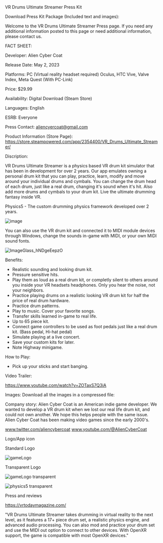 VR Drums Ultimate Streamer Press Kit

Download Press Kit Package (Included text and images): 

Welcome to the VR Drums Ultimate Streamer Press page. If you need any additional information posted to this page or need additional information, please contact us.

FACT SHEET:

Developer: Alien Cyber Coat 

Release Date: May 2, 2023

Platforms: PC (Virtual reality headset required) Oculus, HTC Vive, Valve Index, Meta Quest (With PC-Link)

Price: $29.99

Availability: Digital Download (Steam Store)

Languages: English

ESRB: Everyone

Press Contact: aliencyercoat@gmail.com

Product Information (Store Page): https://store.steampowered.com/app/2354400/VR_Drums_Ultimate_Streamer/


Discription:

VR Drums Ultimate Streamer is a physics based VR drum kit simulator that has been in development for over 2 years. Our app emulates owning a personal drum kit that you can play, practice, learn, modify and move around your individual drums and cymbals. You can change the drum head of each drum, just like a real drum, changing it's sound when it's hit. Also add more drums and cymbals to your drum kit. Live the ultimate drumming fantasy inside VR.

Physics5 - The custom drumming physics framework developed over 2 years.

![image](https://github.com/AlienCyberCoat/VR-Drums-Ultimate-Streamer/assets/77039180/28dcae44-bea9-44b7-9548-5e741d7d38aa)


You can also use the VR drum kit and connected it to MIDI module devices through Windows, change the sounds in-game with MIDI, or your own MIDI sound fonts.

![ImageGlass_hNDgeEepzO](https://github.com/AlienCyberCoat/VR-Drums-Ultimate-Streamer/assets/77039180/4cb573c9-1658-4806-9c15-f16295cfe19d)

Benefits:
- Realistic sounding and looking drum kit.
- Pressure sensitive hits.
- Play them as loud as a real drum kit, or completly silent to others around you inside your VR headsets headphones. Only you hear the noise, not your neighbors.
- Practice playing drums on a realistic looking VR drum kit for half the price of real drum hardware.
- Practice drum patterns.
- Play to music. Cover your favorite songs.
- Transfer skills learned in-game to real life.
- Up to 65 piece kit.
- Connect game controllers to be used as foot pedals just like a real drum kit. (Bass pedal, Hi-hat pedal)
- Simulate playing at a live concert.
- Save your custom kits for later.
- Note Highway minigame.

How to Play:
- Pick up your sticks and start banging.

Video Trailer:

https://www.youtube.com/watch?v=ZOTaxS7Q3iA

Images:
Download all the images in a compressed file: 

Company story:
Alien Cyber Coat is an American indie game developer. We wanted to develop a VR drum kit when we lost our real life drum kit, and could not own another. We hope this helps people with the same issue. Alien Cyber Coat has been making video games since the early 2000's.

www.twitter.com/aliencybercoat
www.youtube.com/@AlienCyberCoat

Logo/App icon

Standard Logo

![gameLogo](https://github.com/AlienCyberCoat/VR-Drums-Ultimate-Streamer/assets/77039180/15c90df2-7893-40e3-8a01-fca4efbf360b)

Transparent Logo

![gameLogo transparent](https://github.com/AlienCyberCoat/VR-Drums-Ultimate-Streamer/assets/77039180/2e4b8c89-cd89-499b-870f-8ef18951b581)

![physics5 transparent](https://github.com/AlienCyberCoat/VR-Drums-Ultimate-Streamer/assets/77039180/91c2d4a3-e21d-4ad5-8e7e-849fc3cf8771)

Press and reviews

https://vrtodaymagazine.com/

"VR Drums Ultimate Streamer takes drumming in virtual reality to the next level, as it features a 17+ piece drum set, a realistic physics engine, and advanced audio processing. You can also mod and practice your drum set and use the MIDI out option to connect to other devices. With OpenXR support, the game is compatible with most OpenXR devices."

